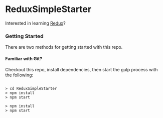 # ReduxSimpleStarter

Interested in learning [Redux](https://www.udemy.com/react-redux/)?

### Getting Started

There are two methods for getting started with this repo.

#### Familiar with Git?
Checkout this repo, install dependencies, then start the gulp process with the following:

```

> cd ReduxSimpleStarter
> npm install
> npm start
```


```
> npm install
> npm start
```
